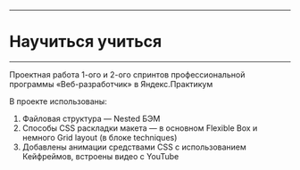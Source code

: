 ***
# Научиться учиться
***

Проектная работа 1-ого и 2-ого спринтов профессиональной программы «Веб-разработчик» в Яндекс.Практикум

В проекте использованы:
1. Файловая структура — Nested БЭМ
2. Способы CSS раскладки макета — в основном Flexible Box и немного Grid layout (в блоке techniques)
3. Добавлены анимации средствами CSS с использованием Кейфреймов, встроены видео с YouTube
